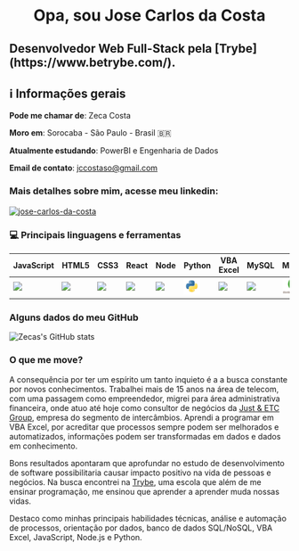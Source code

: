 <h1 align="center">
    Opa, sou <strong>Jose Carlos da Costa</strong>
</h1> 

<h2 align="left">
   Desenvolvedor Web Full-Stack pela [Trybe](https://www.betrybe.com/).
</h2>

<h2>ℹ️ Informações gerais</h2>

<strong>Pode me chamar de</strong>: Zeca Costa

<strong>Moro em</strong>: Sorocaba - São Paulo - Brasil 🇧🇷

<strong>Atualmente estudando</strong>: PowerBI e Engenharia de Dados

<strong>Email de contato</strong>: jccostaso@gmail.com

<h3 align="left">
    <strong>Mais detalhes sobre mim, acesse meu linkedin</strong>:
</h3>
<p align="left">
</h2>
<a href="https://linkedin.com/in/jose-carlos-da-costa" target="blank"><img align="center" src="https://raw.githubusercontent.com/rahuldkjain/github-profile-readme-generator/master/src/images/icons/Social/linked-in-alt.svg" alt="jose-carlos-da-costa" height="30" width="30" /></a>
</p>

<h3>💻 Principais linguagens e ferramentas</h3>

|<strong> JavaScript </strong>|<strong> HTML5 </strong>|<strong> CSS3 </strong>|<strong> React </strong>|<strong> Node </strong>|<strong> Python </strong>|<strong> VBA Excel </strong>| <strong> MySQL </strong>|<strong> MongoDB </strong>|<strong> GitHub </strong>|<strong> Heroku </strong>
|-|-|-|-|-|-|-|-|-|-|-
|<img height="30" src="https://www.flaticon.com/svg/static/icons/svg/919/919828.svg"/>|<img height="30" src="https://www.flaticon.com/svg/static/icons/svg/888/888859.svg"/>|<img height="30" src="https://www.flaticon.com/svg/static/icons/svg/888/888847.svg"/>|<img height="30" src="https://www.flaticon.com/svg/static/icons/svg/919/919851.svg"/>|<img height="30" src="https://www.flaticon.com/svg/static/icons/svg/919/919825.svg"/>|<img height="30" src="https://raw.githubusercontent.com/github/explore/80688e429a7d4ef2fca1e82350fe8e3517d3494d/topics/python/python.png"/>|<img height="30" src="https://www.flaticon.com/svg/static/icons/svg/732/732220.svg"/>|<img height="30" src="https://www.flaticon.com/svg/static/icons/svg/919/919836.svg"/>|<img height="30" src="https://raw.githubusercontent.com/devicons/devicon/master/icons/mongodb/mongodb-original-wordmark.svg"/>|<img height="30" src="https://www.flaticon.com/svg/static/icons/svg/733/733609.svg"/>|<img height="30" src="https://www.flaticon.com/svg/static/icons/svg/873/873120.svg"/>

<h3>Alguns dados do meu GitHub</h3>

![Zecas's GitHub stats](https://github-readme-stats.vercel.app/api?username=ZecaCosta&show_icons=true&theme=radical)

<h3>O que me move?</h3>

A consequência por ter um espírito um tanto inquieto é a a busca constante por novos conhecimentos. Trabalhei mais de 15 anos na área de telecom, com uma passagem como empreendedor, migrei para área administrativa financeira, onde atuo até hoje como consultor de negócios da [Just & ETC Group](https://www.justintercambios.com.br/), empresa do segmento de intercâmbios. Aprendi a programar em VBA Excel, por acreditar que processos sempre podem ser melhorados e automatizados, informações podem ser transformadas em dados e dados em conhecimento.

Bons resultados apontaram que aprofundar no estudo de desenvolvimento de software possibilitaria causar impacto positivo na vida de pessoas e negócios. Na busca encontrei na [Trybe](https://www.betrybe.com/), uma escola que além de me ensinar programação, me ensinou que aprender a aprender muda nossas vidas.

Destaco como minhas principais habilidades técnicas, análise e automação de processos, orientação por dados, banco de dados SQL/NoSQL, VBA Excel, JavaScript, Node.js e Python.
